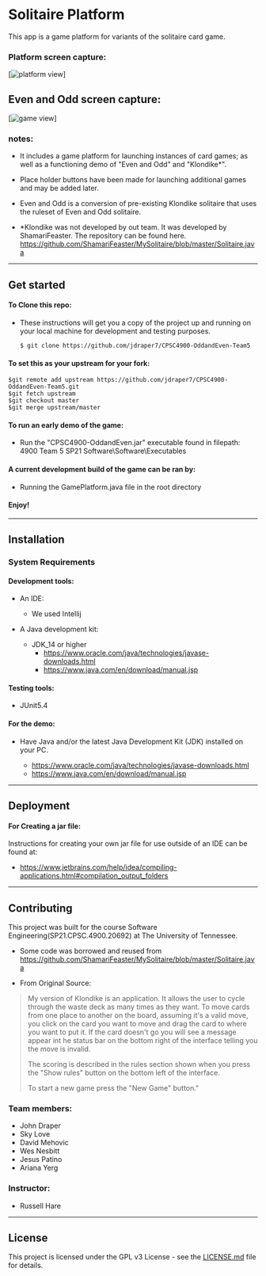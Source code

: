 # Solitaire Platform

This app is a game platform for variants of the solitaire card game.

### Platform screen capture:
[![platform view](/assets/images/repo/platform_view.png "platform")]
## Even and Odd screen capture:
[![game view](/assets/images/repo/even_and_odd_view.png "game")]

### notes:
- It includes a game platform for launching instances of card games; as well as a functioning demo of "Even and Odd" and "Klondike*".

- Place holder buttons have been made for launching additional games and may be added later.

- Even and Odd is a conversion of pre-existing Klondike solitaire that uses the ruleset of Even and Odd solitaire.

- *Klondike was not developed by out team. It was developed by ShamariFeaster. The repository can be found here. https://github.com/ShamariFeaster/MySolitaire/blob/master/Solitaire.java

***

## Get started
#### To Clone this repo:
- These instructions will get you a copy of the project up and running on your local machine for development and testing purposes.

      $ git clone https://github.com/jdraper7/CPSC4900-OddandEven-Team5


#### To set this as your upstream for your fork:


    $git remote add upstream https://github.com/jdraper7/CPSC4900-OddandEven-Team5.git
    $git fetch upstream
    $git checkout master
    $git merge upstream/master

#### To run an early demo of the game:
- Run the "CPSC4900-OddandEven.jar" executable found in filepath: 4900 Team 5 SP21 Software\Software\Executables

#### A current development build of the game can be ran by:
- Running the GamePlatform.java file in the root directory

#### Enjoy!
   
***

## Installation

### System Requirements

#### Development tools:
  - An IDE:
    - We used Intellij

- A Java development kit:
  - JDK_14 or higher
    - https://www.oracle.com/java/technologies/javase-downloads.html
    - https://www.java.com/en/download/manual.jsp

#### Testing tools:
 - JUnit5.4

#### For the demo:

 - Have Java and/or the latest Java Development Kit (JDK) installed on your PC.

   - https://www.oracle.com/java/technologies/javase-downloads.html
   - https://www.java.com/en/download/manual.jsp

***

## Deployment

#### For Creating a jar file:

Instructions for creating your own jar file for use outside of an IDE can be found at:
- https://www.jetbrains.com/help/idea/compiling-applications.html#compilation_output_folders

***

## Contributing

This project was built for the course Software Engineering(SP21.CPSC.4900.20692) at The University of Tennessee.

- Some code was borrowed and reused from https://github.com/ShamariFeaster/MySolitaire/blob/master/Solitaire.java

* From Original Source:
>My version of Klondike is an application. It allows the user to cycle through 
the waste deck as many times as they want. To move cards from one place to another 
on the board, assuming it's a valid move, you click on the card you want to move 
and drag the card to where you want to put it. If the card doesn't go you will
see a message appear int he status bar on the bottom right of the interface 
telling you the move is invalid.
> 
>The scoring is described in the rules section shown when you press the "Show rules" 
button on the bottom left of the interface.
>
>To start a new game press the "New Game" button."

### Team members:
- John Draper
- Sky Love
- David Mehovic
- Wes Nesbitt
- Jesus Patino 
- Ariana Yerg

### Instructor:
- Russell Hare 

***

## License
This project is licensed under the GPL v3 License - see the [LICENSE.md](LICENSE.md) file for details.
